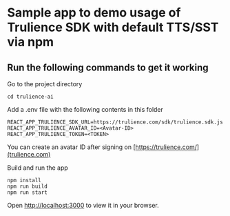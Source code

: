 # Sample app to demo usage of Trulience SDK with default TTS/SST via npm

## Run the following commands to get it working

Go to the project directory
```
cd trulience-ai
```

Add a .env file with the following contents in this folder
```
REACT_APP_TRULIENCE_SDK_URL=https://trulience.com/sdk/trulience.sdk.js
REACT_APP_TRULIENCE_AVATAR_ID=<Avatar-ID>
REACT_APP_TRULIENCE_TOKEN=<TOKEN>
```
You can create an avatar ID after signing on [https://trulience.com/](trulience.com)


Build and run the app
```
npm install
npm run build
npm run start
```

Open [http://localhost:3000](http://localhost:3000) to view it in your browser.
